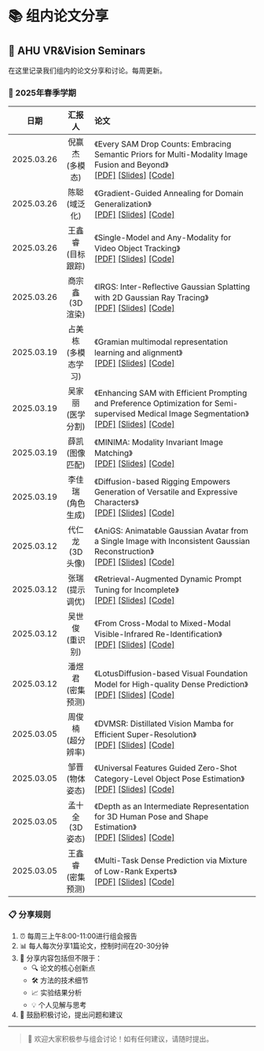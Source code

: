 # 📚 组内论文分享

## 📖 AHU VR&Vision Seminars

在这里记录我们组内的论文分享和讨论。每周更新。

### 🌟 2025年春季学期

| 日期 |      汇报人       | 论文 |
| :---: |:--------------:| :--- |
| 2025.03.26 |  倪赢杰<br>(多模态)  | 《Every SAM Drop Counts: Embracing Semantic Priors for Multi-Modality Image Fusion and Beyond》<br>[[PDF]](待添加) [[Slides]](待添加) [[Code]](待添加) |
| 2025.03.26 |  陈聪<br>(域泛化)   | 《Gradient-Guided Annealing for Domain Generalization》<br>[[PDF]](待添加) [[Slides]](待添加) [[Code]](待添加) |
| 2025.03.26 | 王鑫睿<br>(目标跟踪)  | 《Single-Model and Any-Modality for Video Object Tracking》<br>[[PDF]](待添加) [[Slides]](待添加) [[Code]](待添加) |
| 2025.03.26 | 商宗鑫<br>(3D渲染)  | 《IRGS: Inter-Reflective Gaussian Splatting with 2D Gaussian Ray Tracing》<br>[[PDF]](待添加) [[Slides]](待添加) [[Code]](待添加) |
| 2025.03.19 | 占美栋<br>(多模态学习) | 《Gramian multimodal representation learning and alignment》<br>[[PDF]](待添加) [[Slides]](待添加) [[Code]](待添加) |
| 2025.03.19 | 吴家丽<br>(医学分割)  | 《Enhancing SAM with Efficient Prompting and Preference Optimization for Semi-supervised Medical Image Segmentation》<br>[[PDF]](待添加) [[Slides]](待添加) [[Code]](待添加) |
| 2025.03.19 |  薛凯<br>(图像匹配)  | 《MINIMA: Modality Invariant Image Matching》<br>[[PDF]](待添加) [[Slides]](待添加) [[Code]](待添加) |
| 2025.03.19 | 李佳瑞<br>(角色生成)  | 《Diffusion-based Rigging Empowers Generation of Versatile and Expressive Characters》<br>[[PDF]](待添加) [[Slides]](待添加) [[Code]](待添加) |
| 2025.03.12 | 代仁龙<br>(3D头像)  | 《AniGS: Animatable Gaussian Avatar from a Single Image with Inconsistent Gaussian Reconstruction》<br>[[PDF]](待添加) [[Slides]](待添加) [[Code]](待添加) |
| 2025.03.12 |  张瑞<br>(提示调优)  | 《Retrieval-Augmented Dynamic Prompt Tuning for Incomplete》<br>[[PDF]](待添加) [[Slides]](待添加) [[Code]](待添加) |
| 2025.03.12 |  吴世俊<br>(重识别)  | 《From Cross-Modal to Mixed-Modal Visible-Infrared Re-Identification》<br>[[PDF]](待添加) [[Slides]](待添加) [[Code]](待添加) |
| 2025.03.12 | 潘煜君<br>(密集预测)  | 《LotusDiffusion-based Visual Foundation Model for High-quality Dense Prediction》<br>[[PDF]](待添加) [[Slides]](待添加) [[Code]](待添加) |
| 2025.03.05 | 周俊楠<br>(超分辨率)  | 《DVMSR: Distillated Vision Mamba for Efficient Super-Resolution》<br>[[PDF]](待添加) [[Slides]](待添加) [[Code]](待添加) |
| 2025.03.05 |  邹晋<br>(物体姿态)  | 《Universal Features Guided Zero-Shot Category-Level Object Pose Estimation》<br>[[PDF]](待添加) [[Slides]](待添加) [[Code]](待添加) |
| 2025.03.05 | 孟十全<br>(3D姿态)  | 《Depth as an Intermediate Representation for 3D Human Pose and Shape Estimation》<br>[[PDF]](待添加) [[Slides]](待添加) [[Code]](待添加) |
| 2025.03.05 | 王鑫睿<br>(密集预测)  | 《Multi-Task Dense Prediction via Mixture of Low-Rank Experts》<br>[[PDF]](待添加) [[Slides]](待添加) [[Code]](待添加) |

### 📋 分享规则
1. ⏰ 每周三上午8:00-11:00进行组会报告
2. 📊 每人每次分享1篇论文，控制时间在20-30分钟
3. 📝 分享内容包括但不限于：
   - 🔍 论文的核心创新点
   - 🛠️ 方法的技术细节
   - 📈 实验结果分析
   - 💡 个人见解与思考
4. 🤝 鼓励积极讨论，提出问题和建议
---

> 💫 欢迎大家积极参与组会讨论！如有任何建议，请随时提出。
